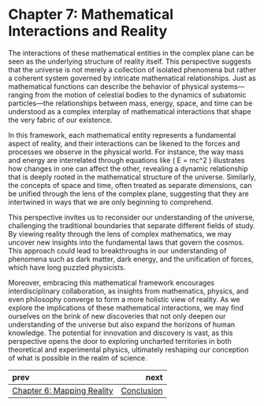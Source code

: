 # Chapter 7: Mathematical Interactions and Reality

The interactions of these mathematical entities in the complex plane can be seen as the underlying structure of reality itself. This perspective suggests that the universe is not merely a collection of isolated phenomena but rather a coherent system governed by intricate mathematical relationships. Just as mathematical functions can describe the behavior of physical systems—ranging from the motion of celestial bodies to the dynamics of subatomic particles—the relationships between mass, energy, space, and time can be understood as a complex interplay of mathematical interactions that shape the very fabric of our existence.

In this framework, each mathematical entity represents a fundamental aspect of reality, and their interactions can be likened to the forces and processes we observe in the physical world. For instance, the way mass and energy are interrelated through equations like \( E = mc^2 \) illustrates how changes in one can affect the other, revealing a dynamic relationship that is deeply rooted in the mathematical structure of the universe. Similarly, the concepts of space and time, often treated as separate dimensions, can be unified through the lens of the complex plane, suggesting that they are intertwined in ways that we are only beginning to comprehend.

This perspective invites us to reconsider our understanding of the universe, challenging the traditional boundaries that separate different fields of study. By viewing reality through the lens of complex mathematics, we may uncover new insights into the fundamental laws that govern the cosmos. This approach could lead to breakthroughs in our understanding of phenomena such as dark matter, dark energy, and the unification of forces, which have long puzzled physicists.

Moreover, embracing this mathematical framework encourages interdisciplinary collaboration, as insights from mathematics, physics, and even philosophy converge to form a more holistic view of reality. As we explore the implications of these mathematical interactions, we may find ourselves on the brink of new discoveries that not only deepen our understanding of the universe but also expand the horizons of human knowledge. The potential for innovation and discovery is vast, as this perspective opens the door to exploring uncharted territories in both theoretical and experimental physics, ultimately reshaping our conception of what is possible in the realm of science.

| prev | next |
| :--- | ---: |
| [Chapter 6: Mapping Reality](./CHAPTER6.md) | [Conclusion](./CONCLUSION.md) |